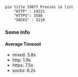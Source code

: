
```mermaid
pie title 19077 Proxies in list
    "HTTP" : 14221
    "HTTPS": 3588
    "SOCKS" : 3210
```

### Some Info
#### Average Timeout

- mixed: 3.8s
- http: 1.9s
- https: 7.5s
- socks: 6.2s